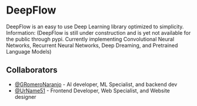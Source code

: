 # DeepFlow
DeepFlow is an easy to use Deep Learning library optimized to simplicity. Information: (DeepFlow is still under construction and is yet not available for the public through pypi. Currently implementing Convolutional Neural Networks, Recurrent Neural Networks, Deep Dreaming, and Pretrained Language Models)

## Collaborators
- [@GRomeroNaranjo](https://github.com/GRomeroNaranjo/) - AI developer, ML Specialist, and backend dev
- [@UrName51](https://github.com/UrName51/) - Frontend Developer, Web Specialist,  and Website designer
